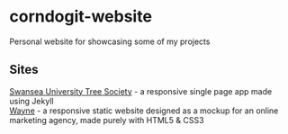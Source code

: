 # corndogit-website
Personal website for showcasing some of my projects

## Sites  
[Swansea University Tree Society](https://swanseacompsci.github.io/tree-society-website/) - a responsive single page app made using Jekyll  
[Wayne](https://corndogit.github.io/corndogit-website/wayne/) - a responsive static website designed as a mockup for an online marketing agency, made purely with HTML5 & CSS3  

